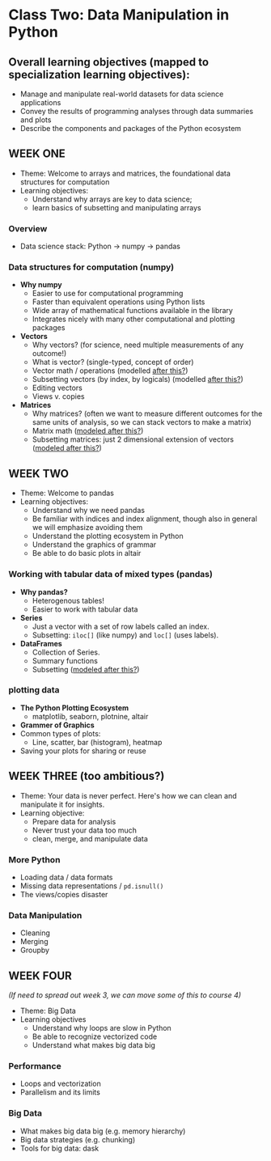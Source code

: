 # Class Two: Data Manipulation in Python

## Overall learning objectives (mapped to specialization learning objectives):
- Manage and manipulate real-world datasets for data science applications
- Convey the results of programming analyses through data summaries and plots
- Describe the components and packages of the Python ecosystem

## WEEK ONE

- Theme: Welcome to arrays and matrices, the foundational data structures for computation
- Learning objectives: 
  - Understand why arrays are key to data science; 
  - learn basics of subsetting and manipulating arrays

### Overview

- Data science stack: Python -> numpy -> pandas

### Data structures for computation (numpy)
- **Why numpy**
  - Easier to use for computational programming
  - Faster than equivalent operations using Python lists
  - Wide array of mathematical functions available in the library
  - Integrates nicely with many other computational and plotting packages
- **Vectors**
  - Why vectors? (for science, need multiple measurements of any outcome!)
  - What is vector? (single-typed, concept of order)
  - Vector math / operations (modelled [after this?](https://cm4ss.com/html/intro_to_vectors.html))
  - Subsetting vectors (by index, by logicals) (modelled [after this?](https://cm4ss.com/html/manipulating_vectors.html))
  - Editing vectors
  - Views v. copies
- **Matrices**
  - Why matrices? (often we want to measure different outcomes for the same units of analysis, so we can stack vectors to make a matrix)
  - Matrix math ([modeled after this?](https://cm4ss.com/html/intro_to_matrices.html))
  - Subsetting matrices: just 2 dimensional extension of vectors ([modeled after this?](https://cm4ss.com/html/manipulating_matrices.html))

## WEEK TWO

- Theme: Welcome to pandas
- Learning objectives: 
    - Understand why we need pandas
    - Be familiar with indices and index alignment, though also in general we will emphasize avoiding them
    - Understand the plotting ecosystem in Python
    - Understand the graphics of grammar
    - Be able to do basic plots in altair

### Working with tabular data of mixed types (pandas)

- **Why pandas?**
  - Heterogenous tables!
  - Easier to work with tabular data 
- **Series**
  - Just a vector with a set of row labels called an index. 
  - Subsetting: `iloc[]` (like numpy) and `loc[]` (uses labels). 
- **DataFrames**
  - Collection of Series. 
  - Summary functions
  - Subsetting ([modeled after this?](https://www.practicaldatascience.org/html/pandas_dataframes.html))

### plotting data

- **The Python Plotting Ecosystem**
  - matplotlib, seaborn, plotnine, altair
- **Grammer of Graphics**
- Common types of plots:
  - Line, scatter, bar (histogram), heatmap
- Saving your plots for sharing or reuse

## WEEK THREE (too ambitious?)

- Theme: Your data is never perfect. Here's how we can clean and manipulate it for insights. 		
- Learning objective: 
  - Prepare data for analysis 
  - Never trust your data too much
  - clean, merge, and manipulate data		

### More Python

- Loading data / data formats
- Missing data representations / `pd.isnull()`
- The views/copies disaster

### Data Manipulation

- Cleaning
- Merging
- Groupby

## WEEK FOUR 

*(If need to spread out week 3, we can move some of this to course 4)*

- Theme: Big Data
- Learning objectives
  - Understand why loops are slow in Python
  - Be able to recognize vectorized code
  - Understand what makes big data big


### Performance

- Loops and vectorization
- Parallelism and its limits

### Big Data

- What makes big data big (e.g. memory hierarchy)
- Big data strategies (e.g. chunking)
- Tools for big data: dask
